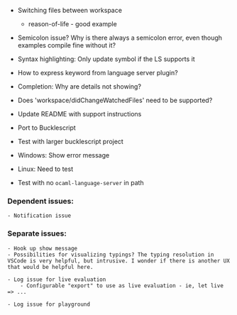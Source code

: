 - Switching files between workspace
    - reason-of-life - good example

- Semicolon issue? Why is there always a semicolon error, even though examples compile fine without it?
- Syntax highlighting: Only update symbol if the LS supports it
- How to express keyword from language server plugin?

- Completion: Why are details not showing?
- Does 'workspace/didChangeWatchedFiles' need to be supported?

- Update README with support instructions
- Port to Bucklescript

- Test with larger bucklescript project

- Windows: Show error message
- Linux: Need to test
- Test with no `ocaml-language-server` in path

### Dependent issues:
    - Notification issue

### Separate issues:
    - Hook up show message
    - Possibilities for visualizing typings? The typing resolution in VSCode is very helpful, but intrusive. I wonder if there is another UX that would be helpful here.

    - Log issue for live evaluation
        - Configurable "export" to use as live evaluation - ie, let live => ...

    - Log issue for playground
